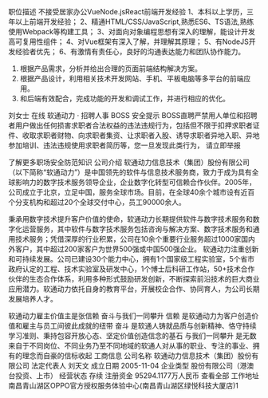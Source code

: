 职位描述
不接受居家办公VueNode.jsReact前端开发经验
1、本科以上学历，三年以上前端开发经验； 2、精通HTML/CSS/JavaScript,熟悉ES6、TS语法,熟练使用Webpack等构建工具； 3、对面向对象编程思想有深入的理解，能设计开发高可复用性组件； 4、对Vue框架有深入了解，并理解其原理； 5、有NodeJS开发经验者优先； 6、有激情有责任心，良好的沟通表达能力和团队协作能力。
1. 根据产品需求，分析并给出合理的页面前端结构解决方案。
2. 根据产品设计，利用相关技术开发网站、手机、平板电脑等多平台的前端应用。
3. 和后端有效配合，完成功能的开发和调试工作，并进行相应的优化。

刘女士
在线
软通动力
·
招聘人事
BOSS 安全提示
BOSS直聘严禁用人单位和招聘者用户做出任何损害求职者合法权益的违法违规行为，包括但不限于扣押求职者证件、收取求职者财物、向求职者集资、让求职者入股、诱导求职者异地入职、异地参加培训、违法违规使用求职者简历等，您一旦发现此类行为， 请立即举报

了解更多职场安全防范知识
公司介绍
软通动力信息技术（集团）股份有限公司（以下简称“软通动力”）是中国领先的软件与信息技术服务商，致力于成为具有全球影响力的数字技术服务领导企业，企业数字化转型可信赖合作伙伴。2005年，公司成立于北京，立足中国，服务全球市场。目前，在全球40余个城市设有近百个分支机构和超过20个全球交付中心，员工90000余人。

秉承用数字技术提升客户价值的使命，软通动力长期提供软件与数字技术服务和数字化运营服务，其中软件与数字技术服务包括咨询与解决方案、数字技术服务和通用技术服务；凭借深厚的行业积累，公司在10余个重要行业服务超过1000家国内外客户，其中超过200家客户为世界500强或中国500强企业。
软通动力注重创新和可持续发展。公司已建设30个能力中心，拥有1个国家级工程实验室，5个省市政府认定的工程、技术实验室及研发中心，1个博士后科研工作站，50+技术合作伙伴的生态合作体系，利用多种形式鼓励研发创新，不断探索前沿技术的巨大商业应用潜力。软通动力依托自身的教育平台，开展校企合作、协同育人，为公司长期发展培养人才。

软通动力雇主价值主是张信赖 奋斗与我们一同攀升
信赖 是软通动力为客户创造价值和雇主与员工间彼此成就的纽带
奋斗 是软通人铸就品质与创新精神、恪守持续学习准则、秉持包容开放心态、坚定价值创造信念的基石
与我们一同攀升 是无数来自于不同岗位、不同业务乃至不同地域的软通人对从事的职业、专注的事业、拥有的理念而自豪的信标收起
工商信息
公司名称
软通动力信息技术（集团）股份有限公司
法定代表人
刘天文
成立日期
2005-11-04
企业类型
股份有限公司（港澳台投资、上市）
经营状态
存续
注册资金
95294.1177万人民币
查看全部
工作地址
南昌青山湖区OPPO官方授权服务体验中心(南昌青山湖区绿悦科技大厦店)1
